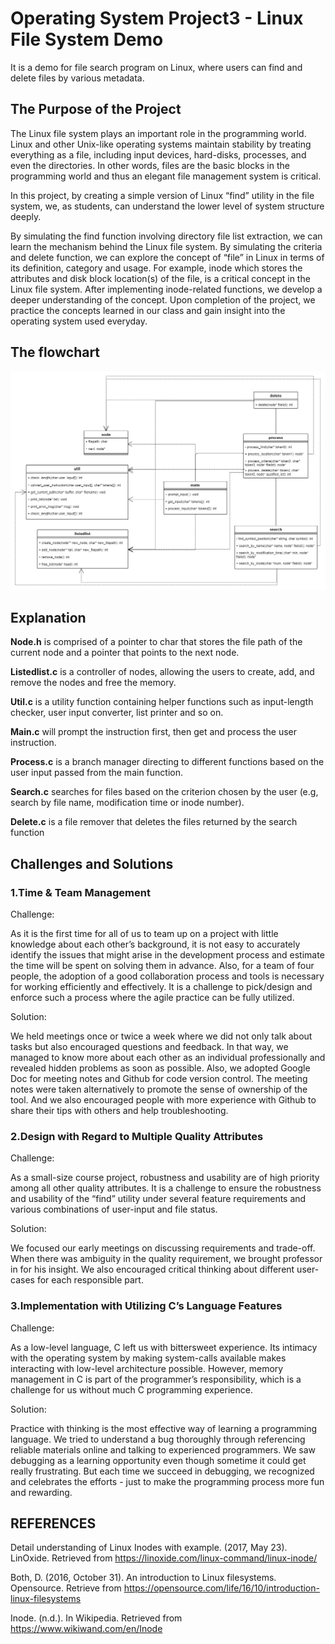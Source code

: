 # Operating System Project3 - Linux File System Demo

It is a demo for file search program on Linux, where users can find and delete files by various metadata.

## The Purpose of the Project

The Linux file system plays an important role in the programming world. Linux and other Unix-like operating systems maintain stability by treating everything as a file, including input devices, hard-disks, processes, and even the directories. In other words, files are the basic blocks in the programming world and thus an elegant file management system is critical. 

In this project, by creating a simple version of Linux “find” utility in the file system, we, as students, can understand the lower level of system structure deeply. 

By simulating the find function involving directory file list extraction, we can learn the mechanism behind the Linux file system. By simulating the criteria and delete function, we can explore the concept of “file” in Linux in terms of its definition, category and usage. For example, inode which stores the attributes and disk block location(s) of the file, is a critical concept in the Linux file system. After implementing inode-related functions, we develop a deeper understanding of the concept. Upon completion of the project, we practice the concepts learned in our class and gain insight into the operating system used everyday. 

## The flowchart

![image](./image/flowchart.png)

## Explanation

**Node.h** is comprised of a pointer to char that stores the file path of the current node and a pointer that points to the next node. 

**Listedlist.c** is a controller of nodes, allowing the users to create, add, and remove the nodes and free the memory. 

**Util.c** is a utility function containing helper functions such as input-length checker, user input converter, list printer and so on.

**Main.c** will prompt the instruction first, then get and process the user instruction. 

**Process.c** is a branch manager directing to different functions based on the user input passed from the main function. 

**Search.c** searches for files based on the criterion chosen by the user (e.g, search by file name, modification time or inode number).

**Delete.c** is a file remover that deletes the files returned by the search function

## Challenges and Solutions

### 1.Time & Team Management

Challenge: 

As it is the first time for all of us to team up on a project with little knowledge about each other’s background, it is not easy to accurately identify the issues that might arise in the development process and estimate the time will be spent on solving them in advance.
Also, for a team of four people, the adoption of a good collaboration process and tools is necessary for working efficiently and effectively. It is a challenge to pick/design and enforce such a process where the agile practice can be fully utilized.

Solution:

We held meetings once or twice a week where we did not only talk about tasks but also encouraged questions and feedback. In that way, we managed to know more about each other as an individual professionally and revealed hidden problems as soon as possible.
Also, we adopted Google Doc for meeting notes and Github for code version control. The meeting notes were taken alternatively to promote the sense of ownership of the tool. And we also encouraged people with more experience with Github to share their tips with others and help troubleshooting.

### 2.Design with Regard to Multiple Quality Attributes

Challenge: 

As a small-size course project, robustness and usability are of high priority among all other quality attributes. It is a challenge to ensure the robustness and usability of the “find” utility under several feature requirements and various combinations of user-input and file status. 

Solution:

We focused our early meetings on discussing requirements and trade-off. When there was ambiguity in the quality requirement, we brought professor in for his insight. We also encouraged critical thinking about different user-cases for each responsible part.

### 3.Implementation with Utilizing C’s Language Features

Challenge: 

As a low-level language, C left us with bittersweet experience. Its intimacy with the operating system by making system-calls available makes interacting with low-level architecture possible. However, memory management in C is part of the programmer’s responsibility, which is a challenge for us without much C programming experience.

Solution:

Practice with thinking is the most effective way of learning a programming language. We tried to understand a bug thoroughly through referencing reliable materials online and talking to experienced programmers. We saw debugging as a learning opportunity even though sometime it could get really frustrating. But each time we succeed in debugging, we recognized and celebrates the efforts - just to make the programming process more fun and rewarding.

## REFERENCES

Detail understanding of Linux Inodes with example. (2017, May 23). LinOxide. Retrieved from https://linoxide.com/linux-command/linux-inode/

Both, D. (2016, October 31). An introduction to Linux filesystems. Opensource. Retrieve from https://opensource.com/life/16/10/introduction-linux-filesystems 

Inode. (n.d.). In Wikipedia. Retrieved  from https://www.wikiwand.com/en/Inode 
